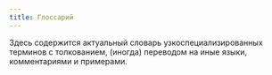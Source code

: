 ```yaml
---
title: Глоссарий
---
```

Здесь содержится актуальный словарь узкоспециализированных терминов с толкованием, (иногда) переводом на иные языки, комментариями и примерами.
